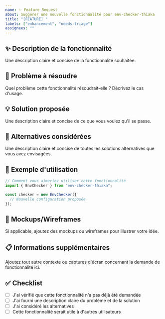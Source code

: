 ```yaml
---
name: ✨ Feature Request
about: Suggérer une nouvelle fonctionnalité pour env-checker-thiaka
title: "[FEATURE] "
labels: ["enhancement", "needs-triage"]
assignees: ""
---
```


## ✨ Description de la fonctionnalité

Une description claire et concise de la fonctionnalité souhaitée.

## 🎯 Problème à résoudre

Quel problème cette fonctionnalité résoudrait-elle ? Décrivez le cas d'usage.

## 💡 Solution proposée

Une description claire et concise de ce que vous voulez qu'il se passe.

## 🔄 Alternatives considérées

Une description claire et concise de toutes les solutions alternatives que vous avez envisagées.

## 📝 Exemple d'utilisation

```typescript
// Comment vous aimeriez utiliser cette fonctionnalité
import { EnvChecker } from "env-checker-thiaka";

const checker = new EnvChecker({
  // Nouvelle configuration proposée
});
```

## 🎨 Mockups/Wireframes

Si applicable, ajoutez des mockups ou wireframes pour illustrer votre idée.

## 📋 Informations supplémentaires

Ajoutez tout autre contexte ou captures d'écran concernant la demande de fonctionnalité ici.

## ✅ Checklist

- [ ] J'ai vérifié que cette fonctionnalité n'a pas déjà été demandée
- [ ] J'ai fourni une description claire du problème et de la solution
- [ ] J'ai considéré les alternatives
- [ ] Cette fonctionnalité serait utile à d'autres utilisateurs
